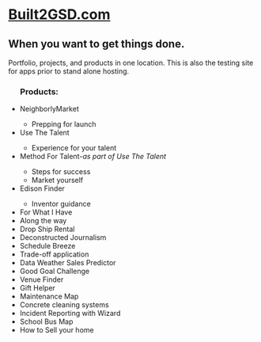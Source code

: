 <html>
<head>
<body>

<h1> <a href="http://www.built2GSD.com">Built2GSD.com</a></h1>

<h2>When you want to get things done.</h2>
<p>Portfolio, projects, and products in one location. This is also the testing site for apps prior to stand alone hosting.</p>

<ul>
  <h3>Products:</h3>
  
  <li>NeighborlyMarket</li><ul><li>Prepping for launch </li></ul>
  <li>Use The Talent</li><ul><li>Experience for your talent </li></ul>
  <li>Method For Talent<i>-as part of Use The Talent</i></li>
  <ul>
  <li>Steps for success</li>
  <li>Market yourself</li></ul>
  <li>Edison Finder</li>
  <ul>
  <li>Inventor guidance</li></ul>
  <li>For What I Have</li>
  <li>Along the way</li>
  <li>Drop Ship Rental </li>
  <li>Deconstructed Journalism </li>
  <li>Schedule Breeze</li>
  <li>Trade-off application</li>
  <li>Data Weather Sales Predictor </li>
  <li>Good Goal Challenge</li>
  <li>Venue Finder</li>
  <li>Gift Helper</li>
<li>Maintenance Map</li>
<li>Concrete cleaning systems</li>
<li> Incident Reporting with Wizard </li>

  <li>School Bus Map</li>
    <li>How to Sell your home</li>
 
  
  </ul>
</body>
</html>


